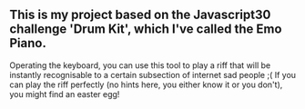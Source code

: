 ## This is my project based on the Javascript30 challenge 'Drum Kit', which I've called the Emo Piano.
Operating the keyboard, you can use this tool to play a riff that will be instantly recognisable to a certain subsection of internet sad people ;(
If you can play the riff perfectly (no hints here, you either know it or you don't), you might find an easter egg!
